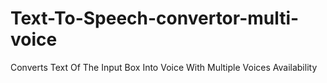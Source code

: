 # Text-To-Speech-convertor-multi-voice
Converts Text Of The Input Box Into Voice With Multiple Voices Availability
